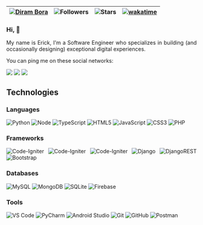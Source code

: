 | [![Diram Bora](https://img.shields.io/badge/Erick-hz-<COLOR>.svg)](https://shields.io/) | ![Followers](https://img.shields.io/github/followers/erick-hz) | ![Stars](https://img.shields.io/github/stars/erick-hz?label=Profile%20Stars&logo=Profile%20stars&logoColor=g) | [![wakatime](https://wakatime.com/badge/user/b63c7abe-5ded-47c2-9ecb-11c90f0d158c.svg)](https://wakatime.com/@yerick) |
--| --| --| --|

### Hi, 👋
<div align="justify">

My name is Erick, I'm a Software Engineer who specializes in building (and occasionally designing) exceptional digital experiences.

You can ping me on these social networks: 
  
[![](https://img.shields.io/badge/Instagram-E4405F?style=flat-square&logo=instagram&logoColor=white
)](https://www.instagram.com/whooserick/?hl=en)
[![](https://img.shields.io/badge/LinkedIn-0077B5?style=flat-square&logo=linkedin&logoColor=white)](https://www.linkedin.com/in/erick-hernandez-93361618b/)
[![](https://img.shields.io/badge/-yerickk8@gmail.com-red?style=flat-square&logo=gmail&logoColor=white)](mailto:yerickk8@gmail.com)

## Technologies

### Languages

![Python](https://img.shields.io/badge/-Python-3670A0?style=flat-square&logo=python&logoColor=white)
![Node](https://img.shields.io/badge/Node.js-43853D?style=flat-square&logo=node.js&logoColor=white)
![TypeScript](https://img.shields.io/badge/TypeScript-007ACC?style=flat-square&logo=typescript&logoColor=white)
![HTML5](https://img.shields.io/badge/-HTML5-E44D27?style=flat-square&logo=html5&logoColor=ffffff)
![JavaScript](https://img.shields.io/badge/-JavaScript-F7DF1C?style=flat-square&logo=javascript&logoColor=black&color=F7DF1C)
![CSS3](https://img.shields.io/badge/-CSS3-1572B6?style=flat-square&logo=css3)
![PHP](https://img.shields.io/badge/-PHP-3670A0?style=flat-square&logo=php&logoColor=white) 

### Frameworks

![Code-Igniter](https://img.shields.io/badge/React-20232A?style=flat-square&logo=react&logoColor=61DAFB)
![Code-Igniter](https://img.shields.io/badge/React_Native-20232A?style=flat-square&logo=react&logoColor=61DAFB)
![Code-Igniter](https://img.shields.io/badge/Angular-DD0031?style=flat-square&logo=angular&logoColor=white)
![Django](https://img.shields.io/badge/Django-092E20?style=flat-square&logo=django&logoColor=white)
![DjangoREST](https://img.shields.io/badge/DJANGO-REST-ff1709?style=flat-square&logo=django&logoColor=white&color=ff1709&labelColor=gray)
![Bootstrap](https://img.shields.io/badge/Bootstrap-563D7C?style=flat-square&logo=bootstrap&logoColor=white)

### Databases

![MySQL](https://img.shields.io/badge/MySQL-00f?style=flat-square&logo=mysql&logoColor=white)
![MongoDB](https://img.shields.io/badge/MongoDB-4ea94b?style=flat-square&logo=mongodb&logoColor=white)
![SQLite](https://img.shields.io/badge/SQLite-07405e?style=flat-square&logo=sqlite&logoColor=white)
![Firebase](https://img.shields.io/badge/Firebase-039BE5?style=flat-square&logo=Firebase&logoColor=white)

### Tools

![VS Code](https://img.shields.io/badge/-VSCode-007ACC?style=flat-square&logo=visual-studio-code)
![PyCharm](https://img.shields.io/badge/Pycharm-143?style=flat-square&logo=Pycharm&logoColor=black&color=black&labelColor=green)
![Android Studio](https://img.shields.io/badge/Android%20Studio-3DDC84.svg?style=flat-square&logo=android-studio&logoColor=white)
![Git](https://img.shields.io/badge/-Git-F05032?style=flat-square&logo=git&logoColor=ffffff)
![GitHub](https://img.shields.io/badge/Github-%23121011.svg?style=flat-square&logo=github&logoColor=white)
![Postman](https://img.shields.io/badge/Postman-FF6C37?style=flat-square&logo=postman&logoColor=white)
  

